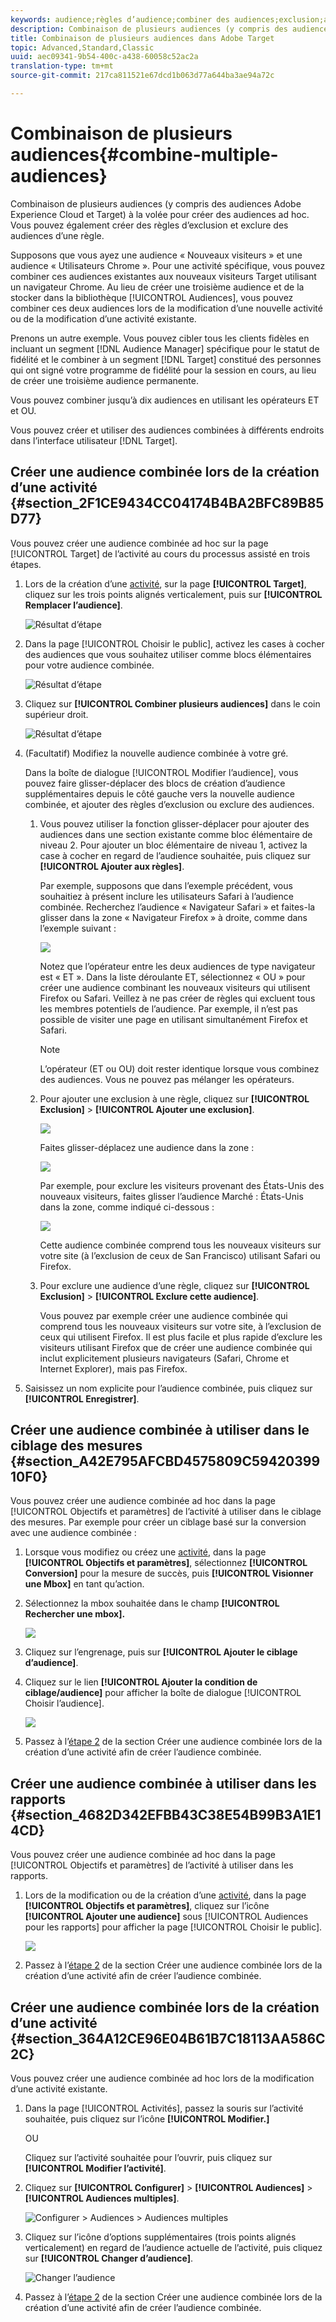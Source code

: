 ```yaml
---
keywords: audience;règles d’audience;combiner des audiences;exclusion;ajouter une exclusion;exclure;combinaison d’audiences;audience adhoc;audience ad hoc
description: Combinaison de plusieurs audiences (y compris des audiences Adobe Experience Cloud et Target) à la volée pour créer des audiences ad hoc. Vous pouvez également créer des règles d’exclusion et exclure des audiences d’une règle.
title: Combinaison de plusieurs audiences dans Adobe Target
topic: Advanced,Standard,Classic
uuid: aec09341-9b54-400c-a438-60058c52ac2a
translation-type: tm+mt
source-git-commit: 217ca811521e67dcd1b063d77a644ba3ae94a72c

---
```



# Combinaison de plusieurs audiences{#combine-multiple-audiences}

Combinaison de plusieurs audiences (y compris des audiences Adobe Experience Cloud et Target) à la volée pour créer des audiences ad hoc. Vous pouvez également créer des règles d’exclusion et exclure des audiences d’une règle.

Supposons que vous ayez une audience « Nouveaux visiteurs » et une audience « Utilisateurs Chrome ». Pour une activité spécifique, vous pouvez combiner ces audiences existantes aux nouveaux visiteurs Target utilisant un navigateur Chrome. Au lieu de créer une troisième audience et de la stocker dans la bibliothèque [!UICONTROL Audiences], vous pouvez combiner ces deux audiences lors de la modification d’une nouvelle activité ou de la modification d’une activité existante.

Prenons un autre exemple. Vous pouvez cibler tous les clients fidèles en incluant un segment [!DNL Audience Manager] spécifique pour le statut de fidélité et le combiner à un segment [!DNL Target] constitué des personnes qui ont signé votre programme de fidélité pour la session en cours, au lieu de créer une troisième audience permanente.

Vous pouvez combiner jusqu’à dix audiences en utilisant les opérateurs ET et OU.

Vous pouvez créer et utiliser des audiences combinées à différents endroits dans l’interface utilisateur [!DNL Target].

## Créer une audience combinée lors de la création d’une activité {#section_2F1CE9434CC04174B4BA2BFC89B85D77}

Vous pouvez créer une audience combinée ad hoc sur la page [!UICONTROL Target] de l’activité au cours du processus assisté en trois étapes.

1. Lors de la création d’une [activité](../c-activities/activities.md#concept_D317A95A1AB54674BA7AB65C7985BA03), sur la page **[!UICONTROL Target]**, cliquez sur les trois points alignés verticalement, puis sur **[!UICONTROL Remplacer l’audience]**.

   ![Résultat d’étape](assets/edit_audience.png)

1. Dans la page [!UICONTROL Choisir le public], activez les cases à cocher des audiences que vous souhaitez utiliser comme blocs élémentaires pour votre audience combinée.

   ![Résultat d’étape](assets/combine_multiple_audiences1.png)

1. Cliquez sur **[!UICONTROL Combiner plusieurs audiences]** dans le coin supérieur droit.

   ![Résultat d’étape](assets/combine_multiple_audiences2.png)

1. (Facultatif) Modifiez la nouvelle audience combinée à votre gré.

   Dans la boîte de dialogue [!UICONTROL Modifier l’audience], vous pouvez faire glisser-déplacer des blocs de création d’audience supplémentaires depuis le côté gauche vers la nouvelle audience combinée, et ajouter des règles d’exclusion ou exclure des audiences.

   1. Vous pouvez utiliser la fonction glisser-déplacer pour ajouter des audiences dans une section existante comme bloc élémentaire de niveau 2. Pour ajouter un bloc élémentaire de niveau 1, activez la case à cocher en regard de l’audience souhaitée, puis cliquez sur **[!UICONTROL Ajouter aux règles]**.

      Par exemple, supposons que dans l’exemple précédent, vous souhaitiez à présent inclure les utilisateurs Safari à l’audience combinée. Recherchez l’audience « Navigateur Safari » et faites-la glisser dans la zone « Navigateur Firefox » à droite, comme dans l’exemple suivant :

      ![](assets/combine_multiple_audiences3.png)

      Notez que l’opérateur entre les deux audiences de type navigateur est « ET ». Dans la liste déroulante ET, sélectionnez « OU » pour créer une audience combinant les nouveaux visiteurs qui utilisent Firefox ou Safari. Veillez à ne pas créer de règles qui excluent tous les membres potentiels de l’audience. Par exemple, il n’est pas possible de visiter une page en utilisant simultanément Firefox et Safari.

      >[!NOTE]
      >
      >L’opérateur (ET ou OU) doit rester identique lorsque vous combinez des audiences. Vous ne pouvez pas mélanger les opérateurs.

   1. Pour ajouter une exclusion à une règle, cliquez sur **[!UICONTROL Exclusion]** &gt; **[!UICONTROL Ajouter une exclusion]**.

      ![](assets/combine_multiple_audiences3a.png)

      Faites glisser-déplacez une audience dans la zone :

      ![](assets/combine_multiple_audiences3b.png)

      Par exemple, pour exclure les visiteurs provenant des États-Unis des nouveaux visiteurs, faites glisser l’audience Marché : États-Unis dans la zone, comme indiqué ci-dessous :

      ![](assets/combine_multiple_audiences3b2.png)

      Cette audience combinée comprend tous les nouveaux visiteurs sur votre site (à l’exclusion de ceux de San Francisco) utilisant Safari ou Firefox.

   1. Pour exclure une audience d’une règle, cliquez sur **[!UICONTROL Exclusion]** &gt; **[!UICONTROL Exclure cette audience]**.

      Vous pouvez par exemple créer une audience combinée qui comprend tous les nouveaux visiteurs sur votre site, à l’exclusion de ceux qui utilisent Firefox. Il est plus facile et plus rapide d’exclure les visiteurs utilisant Firefox que de créer une audience combinée qui inclut explicitement plusieurs navigateurs (Safari, Chrome et Internet Explorer), mais pas Firefox.

1. Saisissez un nom explicite pour l’audience combinée, puis cliquez sur **[!UICONTROL Enregistrer]**.

## Créer une audience combinée à utiliser dans le ciblage des mesures {#section_A42E795AFCBD4575809C5942039910F0}

Vous pouvez créer une audience combinée ad hoc dans la page [!UICONTROL Objectifs et paramètres] de l’activité à utiliser dans le ciblage des mesures. Par exemple pour créer un ciblage basé sur la conversion avec une audience combinée :

1. Lorsque vous modifiez ou créez une [activité](../c-activities/activities.md#concept_D317A95A1AB54674BA7AB65C7985BA03), dans la page **[!UICONTROL Objectifs et paramètres]**, sélectionnez **[!UICONTROL Conversion]** pour la mesure de succès, puis **[!UICONTROL Visionner une Mbox]** en tant qu’action.
1. Sélectionnez la mbox souhaitée dans le champ **[!UICONTROL Rechercher une mbox].**

   ![](assets/combine_multiple_audiences4.png)

1. Cliquez sur l’engrenage, puis sur **[!UICONTROL Ajouter le ciblage d’audience]**.
1. Cliquez sur le lien **[!UICONTROL Ajouter la condition de ciblage/audience]** pour afficher la boîte de dialogue [!UICONTROL Choisir l’audience].

   ![](assets/combine_multiple_audiences5.png)

1. Passez à l’[étape 2](../c-target/combining-multiple-audiences.md#section_2F1CE9434CC04174B4BA2BFC89B85D77) de la section Créer une audience combinée lors de la création d’une activité afin de créer l’audience combinée.

## Créer une audience combinée à utiliser dans les rapports {#section_4682D342EFBB43C38E54B99B3A1E14CD}

Vous pouvez créer une audience combinée ad hoc dans la page [!UICONTROL Objectifs et paramètres] de l’activité à utiliser dans les rapports.

1. Lors de la modification ou de la création d’une [activité](../c-activities/activities.md#concept_D317A95A1AB54674BA7AB65C7985BA03), dans la page **[!UICONTROL Objectifs et paramètres]**, cliquez sur l’icône **[!UICONTROL Ajouter une audience]** sous [!UICONTROL Audiences pour les rapports] pour afficher la page [!UICONTROL Choisir le public].

   ![](assets/combine_multiple_audiences6.png)

1. Passez à l’[étape 2](../c-target/combining-multiple-audiences.md#section_2F1CE9434CC04174B4BA2BFC89B85D77) de la section Créer une audience combinée lors de la création d’une activité afin de créer l’audience combinée.

## Créer une audience combinée lors de la création d’une activité {#section_364A12CE96E04B61B7C18113AA586C2C}

Vous pouvez créer une audience combinée ad hoc lors de la modification d’une activité existante.

1. Dans la page [!UICONTROL Activités], passez la souris sur l’activité souhaitée, puis cliquez sur l’icône **[!UICONTROL Modifier.]**

   OU

   Cliquez sur l’activité souhaitée pour l’ouvrir, puis cliquez sur **[!UICONTROL Modifier l’activité]**.

1. Cliquez sur **[!UICONTROL Configurer]** &gt; **[!UICONTROL Audiences]** &gt; **[!UICONTROL Audiences multiples]**.

   ![Configurer &gt; Audiences &gt; Audiences multiples](/help/c-target/assets/combine_multiple_audiences7.png)

1. Cliquez sur l’icône d’options supplémentaires (trois points alignés verticalement) en regard de l’audience actuelle de l’activité, puis cliquez sur **[!UICONTROL Changer d’audience]**.

   ![Changer l’audience](/help/c-target/assets/combine_multiple_audiences8.png)

1. Passez à l’[étape 2](../c-target/combining-multiple-audiences.md#section_2F1CE9434CC04174B4BA2BFC89B85D77) de la section Créer une audience combinée lors de la création d’une activité afin de créer l’audience combinée.